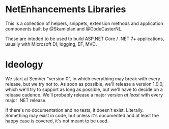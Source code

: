 # NetEnhancements Libraries

This is a collection of helpers, snippets, extension methods and application components built by @Skamiplan and @CodeCasterNL.

These are inteded to be used to build ASP.NET Core / .NET 7+ applications, usually with Microsoft DI, logging, EF, MVC.

# Ideology
We start at SemVer "version 0", in which everything may break with every release, but we try not to. As soon as possible, we'll release a version 1.0.0, which we'll try to support as long as possible, but we'll have to decide on a release cadence. We'll probably release a major version _at least_ with every major .NET release.

If there's no documentation and no tests, it doesn't exist. Literally. Something may exist in code, but unless it's documented and at least the happy case is covered, it's not meant to be used.
